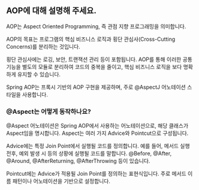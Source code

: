 ## AOP에 대해 설명해 주세요.

AOP는 Aspect Oriented Programming, 즉 관점 지향 프로그래밍을 의미합니다. 

AOP의 목표는 프로그램의 핵심 비즈니스 로직과 횡단 관심사(Cross-Cutting Concerns)를 분리하는 것입니다. 

횡단 관심사에는 로깅, 보안, 트랜잭션 관리 등이 포함됩니다. AOP를 통해 이러한 공통 기능을 별도의 모듈로 분리하여 코드의 중복을 줄이고, 핵심 비즈니스 로직을 보다 명확하게 유지할 수 있습니다. 

Spring AOP는 프록시 기반의 AOP 구현을 제공하며, 주로 @AspectJ 어노테이션 스타일을 사용합니다.

### @Aspect는 어떻게 동작하나요?

@Aspect 어노테이션은 Spring AOP에서 사용하는 어노테이션으로, 해당 클래스가 Aspect임을 명시합니다. Aspect는 여러 가지 Advice와 Pointcut으로 구성됩니다.

Advice에는 특정 Join Point에서 실행될 코드를 정의합니다. 예를 들어, 메서드 실행 전후, 예외 발생 시 등의 상황에 실행될 코드를 말합니다. @Before, @After, @Around, @AfterReturning, @AfterThrowing 등이 있습니다.

Pointcut에는 Advice가 적용될 Join Point를 정의하는 표현식입니다. 주로 메서드 이름 패턴이나 어노테이션을 기반으로 설정합니다.